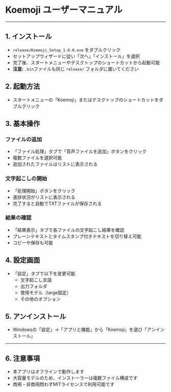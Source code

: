 # Koemoji ユーザーマニュアル

---

## 1. インストール

- `release/Koemoji_Setup_1.0.0.exe` をダブルクリック
- セットアップウィザードに従い「次へ」「インストール」を選択
- 完了後、スタートメニューやデスクトップのショートカットから起動可能
- **注意:** `.bin`ファイルも同じ `release/` フォルダに置いてください

## 2. 起動方法

- スタートメニューの「Koemoji」またはデスクトップのショートカットをダブルクリック

## 3. 基本操作

### ファイルの追加

- 「ファイル処理」タブで「音声ファイルを追加」ボタンをクリック
- 複数ファイルを選択可能
- 追加されたファイルはリストに表示される

### 文字起こしの開始

- 「処理開始」ボタンをクリック
- 進捗状況がリストに表示される
- 完了すると自動でTXTファイルが保存される

### 結果の確認

- 「結果表示」タブで各ファイルの文字起こし結果を確認
- プレーンテキストとタイムスタンプ付きテキストを切り替え可能
- コピーや保存も可能

## 4. 設定画面

- 「設定」タブで以下を変更可能
  - 文字起こし言語
  - 出力フォルダ
  - 使用モデル（large固定）
  - その他のオプション

## 5. アンインストール

- Windowsの「設定」→「アプリと機能」から「Koemoji」を選び「アンインストール」

---

## 6. 注意事項

- 本アプリはオフラインで動作します
- 大容量モデルのため、インストーラーは複数ファイル構成です
- 商用・非商用問わずMITライセンスで利用可能です
